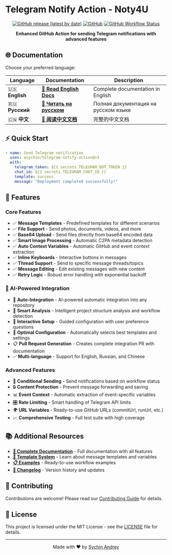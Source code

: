 # Telegram Notify Action - Noty4U

<div align="center">

[![GitHub release (latest by date)](https://img.shields.io/github/v/release/asychin/telegram-notify-action)](https://github.com/asychin/telegram-notify-action/releases)
[![GitHub](https://img.shields.io/github/license/asychin/telegram-notify-action)](LICENSE)
[![GitHub Workflow Status](https://img.shields.io/github/actions/workflow/status/asychin/telegram-notify-action/test.yml)](https://github.com/asychin/telegram-notify-action/actions)

**Enhanced GitHub Action for sending Telegram notifications with advanced features**

</div>

## 🌐 Documentation

Choose your preferred language:

<div align="center">

| Language       | Documentation                                 | Description                          |
| -------------- | --------------------------------------------- | ------------------------------------ |
| 🇺🇸 **English** | **[📖 Read English Docs](docs/en/README.md)** | Complete documentation in English    |
| 🇷🇺 **Русский** | **[📖 Читать на русском](docs/ru/README.md)** | Полная документация на русском языке |
| 🇨🇳 **中文**    | **[📖 阅读中文文档](docs/zh/README.md)**      | 完整的中文文档                       |

</div>

## ⚡ Quick Start

```yaml
- name: Send Telegram notification
  uses: asychin/telegram-notify-action@v3
  with:
    telegram_token: ${{ secrets.TELEGRAM_BOT_TOKEN }}
    chat_id: ${{ secrets.TELEGRAM_CHAT_ID }}
    template: success
    message: "Deployment completed successfully!"
```

## 🔧 Features

### Core Features

- ✅ **Message Templates** - Predefined templates for different scenarios
- ✅ **File Support** - Send photos, documents, videos, and more
- ✅ **Base64 Upload** - Send files directly from base64 encoded data
- ✅ **Smart Image Processing** - Automatic C2PA metadata detection
- ✅ **Auto Context Variables** - Automatic GitHub and event context extraction
- ✅ **Inline Keyboards** - Interactive buttons in messages
- ✅ **Thread Support** - Send to specific message threads/topics
- ✅ **Message Editing** - Edit existing messages with new content
- ✅ **Retry Logic** - Robust error handling with exponential backoff

### 🤖 AI-Powered Integration

- 🔮 **Auto-Integration** - AI-powered automatic integration into any repository
- 🧠 **Smart Analysis** - Intelligent project structure analysis and workflow detection
- 💬 **Interactive Setup** - Guided configuration with user preference questions
- 🎯 **Optimal Configuration** - Automatically selects best templates and settings
- 📋 **Pull Request Generation** - Creates complete integration PR with documentation
- ✅ **Multi-language** - Support for English, Russian, and Chinese

### Advanced Features

- 🎯 **Conditional Sending** - Send notifications based on workflow status
- 🔒 **Content Protection** - Prevent message forwarding and saving
- 📊 **Event Context** - Automatic extraction of event-specific variables
- 🎛️ **Rate Limiting** - Smart handling of Telegram API limits
- 🌍 **URL Variables** - Ready-to-use GitHub URLs (commitUrl, runUrl, etc.)
- 📈 **Comprehensive Testing** - Full test suite with high coverage

## 📚 Additional Resources

- **[📖 Complete Documentation](docs/en/README.md)** - Full documentation with all features
- **[🎨 Template System](docs/en/TEMPLATE-SYSTEM.md)** - Learn about message templates and variables
- **[📋 Examples](examples/)** - Ready-to-use workflow examples
- **[📝 Changelog](CHANGELOG.md)** - Version history and updates

## 🤝 Contributing

Contributions are welcome! Please read our [Contributing Guide](CONTRIBUTING.md) for details.

## 📄 License

This project is licensed under the MIT License - see the [LICENSE](LICENSE) file for details.

---

<div align="center">
Made with ❤️ by <a href="https://github.com/asychin">Sychin Andrey</a>
</div>
